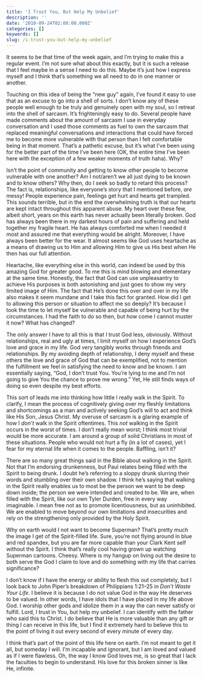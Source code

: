 ```yaml
---
title: 'I Trust You, But Help My Unbelief'
description: ''
date: '2010-09-24T02:08:00.000Z'
categories: []
keywords: []
slug: /i-trust-you-but-help-my-unbelief
---
```


It seems to be that time of the week again, and I’m trying to make this a regular event. I’m not sure what about this exactly, but it is such a release that I feel maybe in a sense I need to do this. Maybe it’s just how I express myself and I think that’s something we all need to do in one manner or another.

Touching on this idea of being the “new guy” again, I’ve found it easy to use that as an excuse to go into a shell of sorts. I don’t know any of these people well enough to be truly and genuinely open with my soul, so I retreat into the shell of sarcasm. It’s frighteningly easy to do. Several people have made comments about the amount of sarcasm I use in everyday conversation and I used those comments as fuel to own the sarcasm that replaced meaningful conversations and interactions that could have forced me to become more vulnerable with that person than I felt comfortable being in that moment. That’s a pathetic excuse, but it’s what I’ve been using for the better part of the time I’ve been here (OK, the entire time I’ve been here with the exception of a few weaker moments of truth haha). Why?

Isn’t the point of community and getting to know other people to become vulnerable with one another? Am I not/aren’t we all just dying to be known and to know others? Why then, do I seek so badly to retard this process? The fact is, relationships, like everyone’s story that I mentioned before, _are_ messy! People experience pain, feelings get hurt and hearts get trampled. This sounds terrible, but in the end the overwhelming truth is that our hearts are kept intact throughout this apparent abuse. My heart over these few, albeit short, years on this earth has never actually been literally broken. God has always been there in my darkest hours of pain and suffering and held together my fragile heart. He has always comforted me when I needed it most and assured me that everything would be alright. Moreover, I have always been better for the wear. It almost seems like God uses heartache as a means of drawing us to Him and allowing Him to give us His best when He then has our full attention.

Heartache, like everything else in this world, can indeed be used by this amazing God for greater good. To me this is mind blowing and elementary at the same time. Honestly, the fact that God can use unpleasantry to achieve His purposes is both astonishing and just goes to show my very limited image of Him. The fact that He’s done this over and over in my life also makes it seem mundane and I take this fact for granted. How did I get to allowing this person or situation to affect me so deeply? It’s because I took the time to let myself be vulnerable and capable of being hurt by the circumstances. I had the faith to do so then, but how come I cannot muster it now? What has changed?

The only answer I have to all this is that I trust God less, obviously. Without relationships, real and ugly at times, I limit myself on how I experience God’s love and grace in my life. God very tangibly works through friends and relationships. By my avoiding depth of relationship, I deny myself and these others the love and grace of God that can be exemplified, not to mention the fulfillment we feel in satisfying the need to know and be known. I am essentially saying, “God, I don’t trust You. You’re lying to me and I’m not going to give You the chance to prove me wrong.” Yet, He still finds ways of doing so even despite my best efforts.

This sort of leads me into thinking how little I really walk in the Spirit. To clarify, I mean the process of cognitively giving over my fleshly limitations and shortcomings as a man and actively seeking God’s will to act and think like His Son, Jesus Christ. My overuse of sarcasm is a glaring example of how I _don’t_ walk in the Spirit oftentimes. This _not_ walking in the Spirit occurs in the worst of times. I don’t really mean worst; I think most trivial would be more accurate. I am around a group of solid Christians in most of these situations. People who would not hurt a fly (in a lot of cases), yet I fear for my eternal life when it comes to the people. Baffling, isn’t it?

There are so many great things said in the Bible about walking in the Spirit. Not that I’m endorsing drunkenness, but Paul relates being filled with the Spirit to being drunk. I doubt he’s referring to a sloppy drunk slurring their words and stumbling over their own shadow. I think he’s saying that walking in the Spirit really enables us to most be the person we want to be deep down inside; the person we were intended and created to be. We are, when filled with the Spirit, like our own Tyler Durden, free in every way imaginable. I mean free not as to promote licentiousness, but as uninhibited. We are enabled to move beyond our own limitations and insecurities and rely on the strengthening only provided by the Holy Spirit.

Why on earth would I not want to become Superman? That’s pretty much the image I get of the Spirit-filled life. Sure, you’re not flying around in blue and red spandex, but you are far more capable than your Clark Kent self without the Spirit. I think that’s really cool having grown up watching Superman cartoons. Cheesy. Where is my hangup on living out the desire to both serve the God I claim to love and do something with my life that carries significance?

I don’t know if I have the energy or ability to flesh this out completely, but I look back to John Piper’s breakdown of Philippians 1:21–25 in _Don’t Waste Your Life_. I believe it is because I do not value God in the way He deserves to be valued. In other words, I have idols that I have placed in my life above God. I worship other gods and idolize them in a way the can never satisfy or fulfill. Lord, I trust in You, but help my unbelief. I can identify with the father who said this to Christ. I do believe that He is more valuable than any gift or thing I can receive in this life, but I find it extremely hard to believe this to the point of living it out every second of every minute of every day.

I think that’s part of the point of this life here on earth. I’m not meant to get it all, but someday I will. I’m incapable and ignorant, but I am loved and valued as if I were flawless. Oh, the way I know God loves me, is so great that I lack the faculties to begin to understand. His love for this broken sinner is like He, infinite.